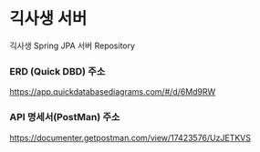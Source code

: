 # 긱사생 서버
긱사생 Spring JPA 서버 Repository

### ERD (Quick DBD) 주소
https://app.quickdatabasediagrams.com/#/d/6Md9RW

### API 명세서(PostMan) 주소
https://documenter.getpostman.com/view/17423576/UzJETKVS
